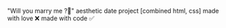 "Will you marry me ?💍"
aesthetic date project [combined html, css]
made with love ❌
made with code ✅